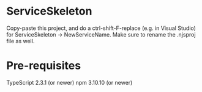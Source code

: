 ﻿# ServiceSkeleton

Copy-paste this project, and do a ctrl-shift-F-replace (e.g. in Visual 
Studio) for ServiceSkeleton -> NewServiceName.  Make sure to rename the .njsproj file as well.

# Pre-requisites
TypeScript 2.3.1 (or newer)
npm 3.10.10 (or newer)
